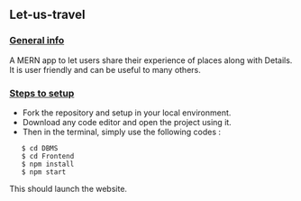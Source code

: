 ## Let-us-travel
### [General info](#general-info)

A MERN app to let users share their experience of places along with Details.
It is user friendly and can be useful to many others.

### [Steps to setup](#steps-to-setup)
* Fork the repository and setup in your local environment.
* Download any code editor and open the project using it.
* Then in the terminal, simply use the following codes :
```
   $ cd DBMS
   $ cd Frontend
   $ npm install 
   $ npm start
```  
This should launch the website.


